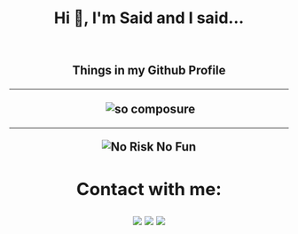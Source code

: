 <h1 align="center">Hi 🤙, I'm <b>Said</b> and I said...</h1>
<br>
<h2 align="center" color="green">Things in my Github Profile</h2<>
<hr>
<palign="center">&nbsp;<img align="center" src="https://github-readme-stats.vercel.app/api?username=AliSaidSaritemur&show_icons=true&theme=dark&locale=en" title="" alt="so composure" /></p>
<hr>
<p align="center"><img align="center" src="https://github-readme-stats.vercel.app/api/top-langs?username=alisaidsaritemur&show_icons=true&locale=en&layout=compact" alt="No Risk No Fun" /></p>

  ## Contact with me:
[<img src ="https://img.shields.io/badge/mail-%23.svg?&style=for-the-badge&logo=mail&logoColor=white%22&color=black">](mailto:alisaidsaritemur@gmail.com) 
[<img src="https://img.shields.io/badge/linkedin-%2312100E.svg?&style=for-the-badge&logo=linkedin&logoColor=white" />](https://www.linkedin.com/in/alisaidsaritemur/)
[<img src="https://img.shields.io/badge/instagram-%2312100E.svg?&style=for-the-badge&logo=instagram&logoColor=white&color=black" />](https://instagram.com/alisaidsaritemur)
